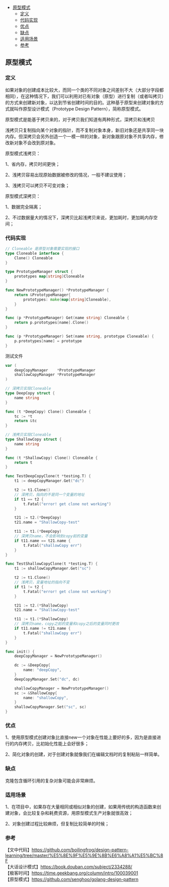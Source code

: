 <!-- START doctoc generated TOC please keep comment here to allow auto update -->
<!-- DON'T EDIT THIS SECTION, INSTEAD RE-RUN doctoc TO UPDATE -->

- [原型模式](#%E5%8E%9F%E5%9E%8B%E6%A8%A1%E5%BC%8F)
  - [定义](#%E5%AE%9A%E4%B9%89)
  - [代码实现](#%E4%BB%A3%E7%A0%81%E5%AE%9E%E7%8E%B0)
  - [优点](#%E4%BC%98%E7%82%B9)
  - [缺点](#%E7%BC%BA%E7%82%B9)
  - [适用场景](#%E9%80%82%E7%94%A8%E5%9C%BA%E6%99%AF)
  - [参考](#%E5%8F%82%E8%80%83)

<!-- END doctoc generated TOC please keep comment here to allow auto update -->

## 原型模式

### 定义

如果对象的创建成本比较大，而同一个类的不同对象之间差别不大（大部分字段都相同），在这种情况下，我们可以利用对已有对象（原型）进行复制（或者叫拷贝）的方式来创建新对象，以达到节省创建时间的目的。这种基于原型来创建对象的方式就叫作原型设计模式（Prototype Design Pattern），简称原型模式。  

原型模式是能基于拷贝来的，对于拷贝我们知道有两种形式，深拷贝和浅拷贝  

浅拷贝只复制指向某个对象的指针，而不复制对象本身，新旧对象还是共享同一块内存。但深拷贝会另外创造一个一模一样的对象，新对象跟原对象不共享内存，修改新对象不会改到原对象。  

原型模式浅拷贝：

1、省内存，拷贝时间更快；    

2、浅拷贝容易出现原始数据被修改的情况，一般不建议使用；  

3、浅拷贝可以拷贝不可变对象；  

原型模式深拷贝：

1、数据完全隔离；  

2、不过数据量大的情况下，深拷贝比起浅拷贝来说，更加耗时，更加耗内存空间；   

### 代码实现

```go
// Cloneable 是原型对象需要实现的接口
type Cloneable interface {
	Clone() Cloneable
}

type PrototypeManager struct {
	prototypes map[string]Cloneable
}

func NewPrototypeManager() *PrototypeManager {
	return &PrototypeManager{
		prototypes: make(map[string]Cloneable),
	}
}

func (p *PrototypeManager) Get(name string) Cloneable {
	return p.prototypes[name].Clone()
}

func (p *PrototypeManager) Set(name string, prototype Cloneable) {
	p.prototypes[name] = prototype
}
```

测试文件  

```go
var (
	deepCopyManager    *PrototypeManager
	shallowCopyManager *PrototypeManager
)

// 深拷贝实现Cloneable
type DeepCopy struct {
	name string
}

func (t *DeepCopy) Clone() Cloneable {
	tc := *t
	return &tc
}

// 浅拷贝实现Cloneable
type ShallowCopy struct {
	name string
}

func (t *ShallowCopy) Clone() Cloneable {
	return t
}

func TestDeepCopyClone(t *testing.T) {
	t1 := deepCopyManager.Get("dc")

	t2 := t1.Clone()
	// 深拷贝，指向的不是同一个变量的地址
	if t1 == t2 {
		t.Fatal("error! get clone not working")
	}

	t21 := t2.(*DeepCopy)
	t21.name = "ShallowCopy-test"

	t11 := t1.(*DeepCopy)
	// 深拷贝name，不会影响到copy前的变量
	if t11.name == t21.name {
		t.Fatal("shallowCopy err")
	}
}

func TestShallowCopyClone(t *testing.T) {
	t1 := shallowCopyManager.Get("sc")

	t2 := t1.Clone()
	// 浅拷贝，变量地址的指向不变
	if t1 != t2 {
		t.Fatal("error! get clone not working")
	}

	t21 := t2.(*ShallowCopy)
	t21.name = "ShallowCopy-test"

	t11 := t1.(*ShallowCopy)
	// 深拷贝name，copy之前的变量和copy之后的变量同时更改
	if t11.name != t21.name {
		t.Fatal("shallowCopy err")
	}
}

func init() {
	deepCopyManager = NewPrototypeManager()

	dc := &DeepCopy{
		name: "deepCopy",
	}
	deepCopyManager.Set("dc", dc)

	shallowCopyManager = NewPrototypeManager()
	sc := &ShallowCopy{
		name: "shallowCopy",
	}
	shallowCopyManager.Set("sc", sc)
}
```

### 优点

1、使用原型模式创建对象比直接new一个对象在性能上要好的多，因为是直接进行的内存拷贝，比初始化性能上会好很多；   

2、简化对象的创建，对于创建对象就像我们在编辑文档时的复制粘贴一样简单。

### 缺点

克隆包含循环引用的复杂对象可能会非常麻烦。  

### 适用场景

1、在项目中，如果存在大量相同或相似对象的创建，如果用传统的构造函数来创建对象，会比较复杂和耗费资源，用原型模式生产对象就很高效；  

2、对象创建过程比较麻烦，但复制比较简单的时候；   

### 参考

【文中代码】https://github.com/boilingfrog/design-pattern-learning/tree/master/%E5%8E%9F%E5%9E%8B%E6%A8%A1%E5%BC%8F    
【大话设计模式】https://book.douban.com/subject/2334288/  
【极客时间】https://time.geekbang.org/column/intro/100039001   
【原型模式】https://github.com/senghoo/golang-design-pattern    


